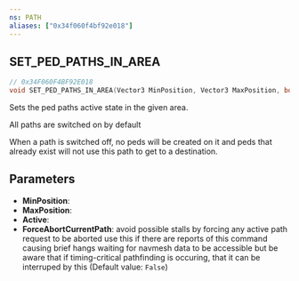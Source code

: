 ```yaml
---
ns: PATH
aliases: ["0x34f060f4bf92e018"]
---
```

## SET_PED_PATHS_IN_AREA

```c
// 0x34F060F4BF92E018
void SET_PED_PATHS_IN_AREA(Vector3 MinPosition, Vector3 MaxPosition, bool Active, bool ForceAbortCurrentPath);
```

Sets the ped paths active state in the given area.

All paths are switched on by default

When a path is switched off, no peds will be created on it and peds that already exist will not use this path to get to a destination.


## Parameters
* **MinPosition**: 
* **MaxPosition**: 
* **Active**: 
* **ForceAbortCurrentPath**: avoid possible stalls by forcing any active path request to be aborted use this if there are reports of this command causing brief hangs waiting for navmesh data to be accessible but be aware that if timing-critical pathfinding is occuring, that it can be interruped by this (Default value: `False`)
